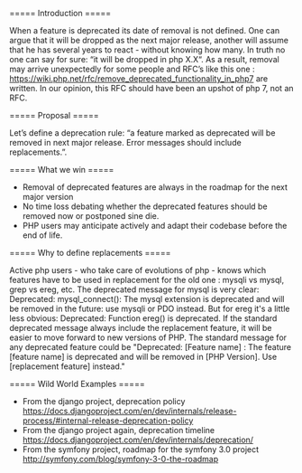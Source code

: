 ===== Introduction =====

When a feature is deprecated its date of removal is not defined.
One can argue that it will be dropped as the next major release, another will assume that he has several years to
react - without knowing how many. In truth no one can say for sure: “it will be dropped in php X.X“. As a result, removal may arrive unexpectedly for some people and  RFC’s like this one : https://wiki.php.net/rfc/remove_deprecated_functionality_in_php7 are written. In our opinion, this  RFC should have been an upshot of php 7, not an RFC.


===== Proposal =====

Let’s define a deprecation rule: “a feature marked as deprecated will be removed in next major release. Error messages should include replacements.”.

===== What we win =====

* Removal of deprecated features are always in the roadmap for the next major version
* No time loss debating whether the deprecated features should be removed now or postponed sine die.
* PHP users may anticipate actively and adapt their codebase before the end of life.

===== Why to define replacements =====

Active php users - who take care of evolutions of php - knows which features have to be used in replacement for the old one : mysqli vs mysql, grep vs ereg, etc. The deprecated message for mysql is very clear: Deprecated: mysql_connect(): The mysql extension is deprecated and will be removed in the future: use mysqli or PDO instead. But for ereg it's a little less obvious: Deprecated: Function ereg() is deprecated. If the standard deprecated message always include the replacement feature, it will be easier to move forward to new versions of PHP.
The standard message for any deprecated feature could be "Deprecated: \[Feature name] : The feature \[feature name] is deprecated and will be removed in \[PHP Version]. Use \[replacement feature] instead."

===== Wild World Examples =====

* From the django project, deprecation policy https://docs.djangoproject.com/en/dev/internals/release-process/#internal-release-deprecation-policy
* From the django project again, deprecation timeline https://docs.djangoproject.com/en/dev/internals/deprecation/
* From the symfony project, roadmap for the symfony 3.0 project http://symfony.com/blog/symfony-3-0-the-roadmap
